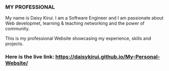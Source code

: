 ### MY PROFESSIONAL 

My name is Daisy Kirui. I am a Software Engineer and I am passionate about Web developmet, learning & teaching networking and the power of community. 

This is my professional Website showcasing my experience, skills and projects. 

### Here is the live link: https://daisykirui.github.io/My-Personal-Website/ 